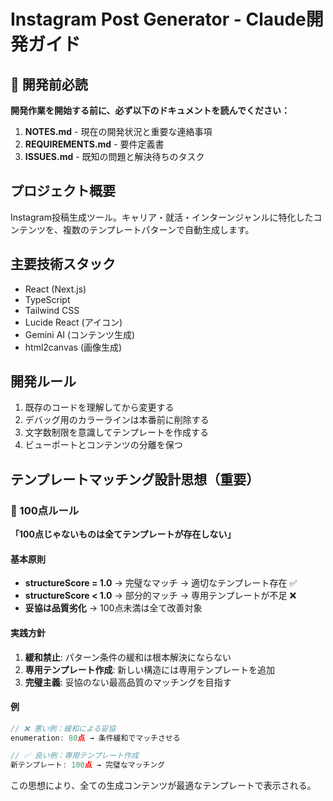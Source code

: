 # Instagram Post Generator - Claude開発ガイド

## 🚨 開発前必読

**開発作業を開始する前に、必ず以下のドキュメントを読んでください：**

1. **NOTES.md** - 現在の開発状況と重要な連絡事項
2. **REQUIREMENTS.md** - 要件定義書
3. **ISSUES.md** - 既知の問題と解決待ちのタスク

## プロジェクト概要
Instagram投稿生成ツール。キャリア・就活・インターンジャンルに特化したコンテンツを、複数のテンプレートパターンで自動生成します。

## 主要技術スタック
- React (Next.js)
- TypeScript
- Tailwind CSS
- Lucide React (アイコン)
- Gemini AI (コンテンツ生成)
- html2canvas (画像生成)

## 開発ルール
1. 既存のコードを理解してから変更する
2. デバッグ用のカラーラインは本番前に削除する
3. 文字数制限を意識してテンプレートを作成する
4. ビューポートとコンテンツの分離を保つ

## テンプレートマッチング設計思想（重要）

### 🎯 100点ルール
**「100点じゃないものは全てテンプレートが存在しない」**

#### 基本原則
- **structureScore = 1.0** → 完璧なマッチ → 適切なテンプレート存在 ✅
- **structureScore < 1.0** → 部分的マッチ → 専用テンプレートが不足 ❌
- **妥協は品質劣化** → 100点未満は全て改善対象

#### 実践方針
1. **緩和禁止**: パターン条件の緩和は根本解決にならない
2. **専用テンプレート作成**: 新しい構造には専用テンプレートを追加
3. **完璧主義**: 妥協のない最高品質のマッチングを目指す

#### 例
```typescript
// ❌ 悪い例：緩和による妥協
enumeration: 80点 → 条件緩和でマッチさせる

// ✅ 良い例：専用テンプレート作成
新テンプレート: 100点 → 完璧なマッチング
```

この思想により、全ての生成コンテンツが最適なテンプレートで表示される。